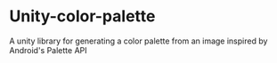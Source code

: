# Unity-color-palette
 A unity library for generating a color palette from an image inspired by Android's Palette API
